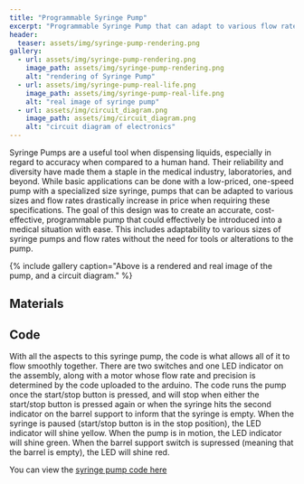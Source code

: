 ```yaml
---
title: "Programmable Syringe Pump"
excerpt: "Programmable Syringe Pump that can adapt to various flow rates and barrel size."
header:
  teaser: assets/img/syringe-pump-rendering.png
gallery:
  - url: assets/img/syringe-pump-rendering.png
    image_path: assets/img/syringe-pump-rendering.png
    alt: "rendering of Syringe Pump"
  - url: assets/img/syringe-pump-real-life.png
    image_path: assets/img/syringe-pump-real-life.png
    alt: "real image of syringe pump"
  - url: assets/img/circuit_diagram.png
    image_path: assets/img/circuit_diagram.png
    alt: "circuit diagram of electronics"
---
```


Syringe Pumps are a useful tool when dispensing liquids, especially in regard to accuracy when compared to a human hand. Their reliability and diversity have made them a staple in the medical industry, laboratories, and beyond. While basic applications can be done with a low-priced, one-speed pump with a specialized size syringe, pumps that can be adapted to various sizes and flow rates drastically increase in price when requiring these specifications. The goal of this design was to create an accurate, cost-effective, programmable pump that could effectively be introduced into a medical situation with ease. This includes adaptability to various sizes of syringe pumps and flow rates without the need for tools or alterations to the pump.

{% include gallery caption="Above is a rendered and real image of the pump, and a circuit diagram." %}

## Materials



## Code
With all the aspects to this syringe pump, the code is what allows all of it to flow smoothly together. There are two switches and one LED indicator on the assembly, along with a motor whose flow rate and precision is determined by the code uploaded to the arduino. The code runs the pump once the start/stop button is pressed, and will stop when either the start/stop button is pressed again or when the syringe hits the second indicator on the barrel support to inform that the syringe is empty. When the syringe is paused (start/stop button is in the stop position), the LED indicator will shine yellow. When the pump is in motion, the LED indicator will shine green. When the barrel support switch is supressed (meaning that the barrel is empty), the LED will shine red.

You can view the [syringe pump code here](https://github.com/z-marshall/syringe_code/blob/main/syringe_pump_code.ino)
